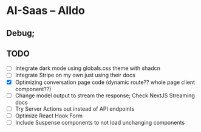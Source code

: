 # AI-Saas – Alldo

## Debug;

## TODO
- [ ] Integrate dark mode using globals.css theme with shadcn
- [ ] Integrate Stripe on my own just using their docs
- [x] Optimizing conversation page code (dynamic route?? whole page client component??)
- [ ] Change model output to stream the response; Check NextJS Streaming docs
- [ ] Try Server Actions out instead of API endpoints
- [ ] Optimize React Hook Form
- [ ] Include Suspense components to not load unchanging components
